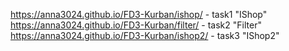 
https://anna3024.github.io/FD3-Kurban/ishop/ - task1 "IShop"
https://anna3024.github.io/FD3-Kurban/filter/ - task2 "Filter"
https://anna3024.github.io/FD3-Kurban/ishop2/ - task3 "IShop2"

